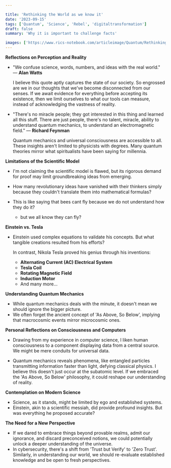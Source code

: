 ```yaml
---

title: 'Rethinking the World as we know it'
date: '2023-09-15'
tags: ['Quantum', 'Science', 'Rebel', 'digitaltransformation']
draft: false
summary: 'Why it is important to challenge facts'

images: ['https://www.rics-notebook.com/articleimage/Quantum/RethinkingQuantum.webp']
---
```


**Reflections on Perception and Reality**

- "We confuse science, words, numbers, and ideas with the real world." — **Alan Watts**

  I believe this quote aptly captures the state of our society. So engrossed are we in our thoughts that we've become disconnected from our senses. If we await evidence for everything before accepting its existence, then we limit ourselves to what our tools can measure, instead of acknowledging the vastness of reality.

- "There's no miracle people; they got interested in this thing and learned all this stuff. There are just people, there's no talent, miracle, ability to understand quantum mechanics, to understand an electromagnetic field." — **Richard Feynman**

  Quantum mechanics and universal consciousness are accessible to all. These insights aren't limited to physicists with degrees. Many quantum theories mirror what spiritualists have been saying for millennia.

**Limitations of the Scientific Model**

- I'm not claiming the scientific model is flawed, but its rigorous demand for proof may limit groundbreaking ideas from emerging.

- How many revolutionary ideas have vanished with their thinkers simply because they couldn't translate them into mathematical formulas?

- This is like saying that bees cant fly because we do not understand how they do it?
  - but we all know they can fly?

**Einstein vs. Tesla**

- Einstein used complex equations to validate his concepts. But what tangible creations resulted from his efforts?

  In contrast, Nikola Tesla proved his genius through his inventions:

  - **Alternating Current (AC) Electrical System**
  - **Tesla Coil**
  - **Rotating Magnetic Field**
  - **Induction Motor**
  - And many more...

**Understanding Quantum Mechanics**

- While quantum mechanics deals with the minute, it doesn't mean we should ignore the bigger picture.
- We often forget the ancient concept of 'As Above, So Below', implying that macrocosmic events mirror microcosmic ones.

**Personal Reflections on Consciousness and Computers**

- Drawing from my experience in computer science, I liken human consciousness to a component displaying data from a central source. We might be mere conduits for universal data.

- Quantum mechanics reveals phenomena, like entangled particles transmitting information faster than light, defying classical physics. I believe this doesn't just occur at the subatomic level. If we embraced the 'As Above, So Below' philosophy, it could reshape our understanding of reality.

**Contemplation on Modern Science**

- Science, as it stands, might be limited by ego and established systems.
- Einstein, akin to a scientific messiah, did provide profound insights. But was everything he proposed accurate?

**The Need for a New Perspective**

- If we dared to embrace things beyond provable realms, admit our ignorance, and discard preconceived notions, we could potentially unlock a deeper understanding of the universe.
- In cybersecurity, there's a shift from 'Trust but Verify' to 'Zero Trust'. Similarly, in understanding our world, we should re-evaluate established knowledge and be open to fresh perspectives.
